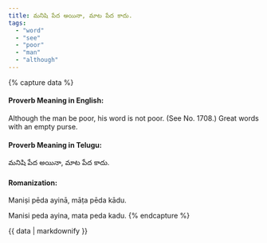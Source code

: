 ```yaml
---
title: మనిషి పేద అయినా, మాట పేద కాదు.
tags:
  - "word"
  - "see"
  - "poor"
  - "man"
  - "although"
---
```


{% capture data %}
#### Proverb Meaning in English:
Although the man be poor, his word is not poor.
(See No. 1708.)
Great words with an empty purse.

#### Proverb Meaning in Telugu:
మనిషి పేద అయినా, మాట పేద కాదు.

#### Romanization:
Maniṣi pēda ayinā, māṭa pēda kādu.

Manisi peda ayina, mata peda kadu.
{% endcapture %}

{{ data | markdownify }}

